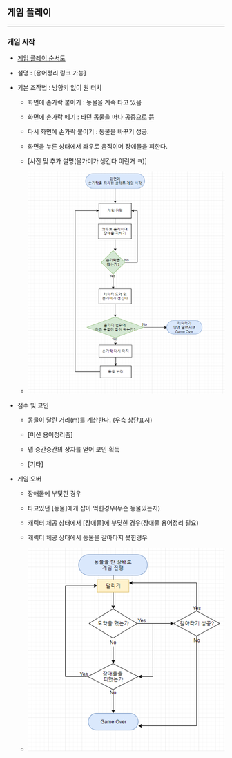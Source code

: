 ## 게임 플레이
***

### 게임 시작
+ [게임 플레이 순서도](./게임플레이순서도.md)
+ 설명 :
[용어정리 링크 가능]
 + 기본 조작법 : 방향키 없이 원 터치
   + 화면에 손가락 붙이기 : 동물을 계속 타고 있음

    + 화면에 손가락 떼기 : 타던 동물을 떠나 공중으로 뜸

   + 다시 화면에 손가락 붙이기 : 동물을 바꾸기 성공.

   + 화면을 누른 상태에서 좌우로 움직이며 장애물을 피한다.

   + [사진 및 추가 설명(올가미가 생긴다 이런거 ㅋ)]

   + ![](./조작법순서도.PNG)

 + 점수 및 코인
     + 동물이 달린 거리(m)를 계산한다. (우측 상단표시)

     + [미션 용어정리좀]

     + 맵 중간중간의 상자를 얻어 코인 획득

     + [기타]

  + 게임 오버
     + 장애물에 부딪힌 경우

     + 타고있던 [동물]에게 잡아 먹힌경우(무슨 동물있는지)

     + 캐릭터 체공 상태에서 [장애물]에 부딪힌 경우(장애물 용어정리 필요)

     + 캐릭터 체공 상태에서 동물을 갈아타지 못한경우

     + ![게임오버 순서도](./게임오버순서도.PNG)
